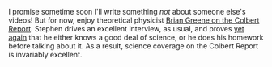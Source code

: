 <!--
.. title: Brian Greene on the Colbert Report
.. slug: brian-greene-on-the-colbert-report
.. date: 2008-05-29 17:21:18
.. tags: brian greene,physics,science,stephen colbert,Video
.. category: 
.. link: 
.. description: 
.. type: text
.. has_math: no
.. status: published
.. wp-status: publish
-->

<html><body><p>I promise sometime soon I'll write something <em>not</em> about someone else's videos! But for now, enjoy theoretical physicist <a href="http://www.comedycentral.com/colbertreport/videos.jhtml?videoId=167386">Brian Greene on the Colbert Report</a>. Stephen drives an excellent interview, as usual, and proves <a href="http://www.comedycentral.com/colbertreport/videos.jhtml?videoId=76296">yet again</a> that he either knows a good deal of science, or he does his homework before talking about it. As a result, science coverage on the Colbert Report is invariably excellent. <a href="http://ilovesymposia.wordpress.com/wp-admin/post.php?action=edit&amp;post=4&amp;message=4"></a></p></body></html>

